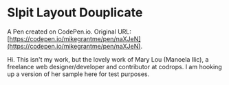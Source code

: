 # Slpit Layout Douplicate

A Pen created on CodePen.io. Original URL: [https://codepen.io/mikegrantme/pen/naXJeN](https://codepen.io/mikegrantme/pen/naXJeN).

Hi. This isn't my work, but the lovely work of Mary Lou (Manoela Ilic), a freelance web designer/developer and contributor at codrops. I am hooking up a version of her sample here for test purposes.